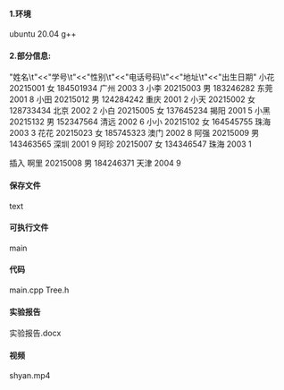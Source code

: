 #### 1.环境
ubuntu 20.04 g++ 
#### 2.部分信息:
"姓名\t"<<"学号\t"<<"性别\t"<<"电话号码\t"<<"地址\t"<<"出生日期"
小花 20215001 女 184501934 广州  2003 3 
小李 20215003 男 183246282 东莞  2001 8
小田 20215012 男 124284242 重庆  2001 2
小天 20215002 女 128733434 北京  2002 2
小白 20215005 女 137645234 揭阳  2001 5
小黑 20215132 男 152347564 清远  2002 6
小小 20215102 女 164545755 珠海  2003 3
花花 20215023 女 185745323 澳门  2002 8
阿强 20215009 男 143463565 深圳  2001 9
阿珍 20215007 女 134346547 珠海  2003 1

插入
啊里 20215008 男 184246371 天津  2004 9


#### 保存文件
text
#### 可执行文件
main
#### 代码
main.cpp Tree.h
#### 实验报告
实验报告.docx
#### 视频
shyan.mp4


